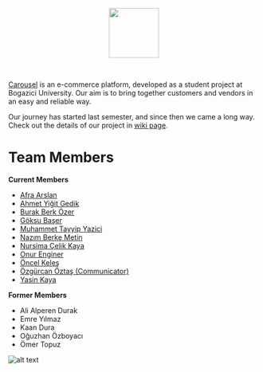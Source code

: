 <p align="center">
<img src="https://user-images.githubusercontent.com/33669453/103417101-6bc43680-4b9a-11eb-9a00-12fb97e71b11.png" height=100 />
</p>

<br/>

[Carousel](http://34.241.205.36.xip.io:3000/) is an e-commerce platform, developed as a student project at Bogazici University. Our aim is to bring together customers and vendors in an easy and reliable way.

Our journey has started last semester, and since then we came a long way.  Check out the details of our project in [wiki page](https://github.com/bounswe/bounswe2020group8/wiki).

# Team Members

**Current Members**

* [Afra Arslan](https://github.com/bounswe/bounswe2020group8/wiki/Afra-Arslan)
* [Ahmet Yiğit Gedik](https://github.com/bounswe/bounswe2020group8/wiki/Ahmet-Yi%C4%9Fit-Gedik)
* [Burak Berk Özer](https://github.com/bounswe/bounswe2020group8/wiki/Burak-Berk-Özer)
* [Göksu Başer](https://github.com/bounswe/bounswe2020group8/wiki/G%C3%B6ksu-Ba%C5%9Fer)
* [Muhammet Tayyip Yazici](https://github.com/bounswe/bounswe2020group8/wiki/Muhammet-Tayyip-Yazici)
* [Nazım Berke Metin](https://github.com/bounswe/bounswe2020group8/wiki/Naz%C4%B1m-Berke-Metin)
* [Nursima Çelik Kaya](https://github.com/bounswe/bounswe2020group8/wiki/Nursima-%C3%87elik-Kaya)
* [Onur Enginer](https://github.com/bounswe/bounswe2020group8/wiki/Onur-Enginer)
* [Öncel Keleş](https://github.com/bounswe/bounswe2020group8/wiki/%C3%96ncel-Kele%C5%9F)
* [Özgürcan Öztaş (Communicator)](https://github.com/bounswe/bounswe2020group8/wiki/Ozgurcan-Oztas)
* [Yasin Kaya](https://github.com/bounswe/bounswe2020group8/wiki/Yasin-Kaya)


**Former Members**

* Ali Alperen Durak
* Emre Yılmaz
* Kaan Dura
* Oğuzhan Özboyacı
* Ömer Topuz

<img src="https://user-images.githubusercontent.com/31131763/100743195-08a18180-33ed-11eb-8b5d-6d73456343fd.png" alt="alt text" >
